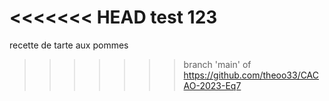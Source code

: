 <<<<<<< HEAD
test 123
=======
recette de tarte aux pommes
>>>>>>> branch 'main' of https://github.com/theoo33/CACAO-2023-Eq7

